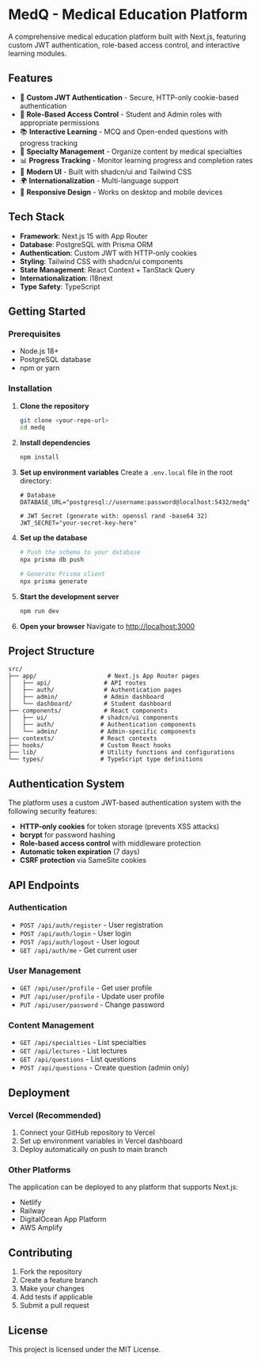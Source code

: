 # MedQ - Medical Education Platform

A comprehensive medical education platform built with Next.js, featuring custom JWT authentication, role-based access control, and interactive learning modules.

## Features

- 🔐 **Custom JWT Authentication** - Secure, HTTP-only cookie-based authentication
- 👥 **Role-Based Access Control** - Student and Admin roles with appropriate permissions
- 📚 **Interactive Learning** - MCQ and Open-ended questions with progress tracking
- 🎯 **Specialty Management** - Organize content by medical specialties
- 📊 **Progress Tracking** - Monitor learning progress and completion rates
- 🎨 **Modern UI** - Built with shadcn/ui and Tailwind CSS
- 🌍 **Internationalization** - Multi-language support
- 📱 **Responsive Design** - Works on desktop and mobile devices

## Tech Stack

- **Framework**: Next.js 15 with App Router
- **Database**: PostgreSQL with Prisma ORM
- **Authentication**: Custom JWT with HTTP-only cookies
- **Styling**: Tailwind CSS with shadcn/ui components
- **State Management**: React Context + TanStack Query
- **Internationalization**: i18next
- **Type Safety**: TypeScript

## Getting Started

### Prerequisites

- Node.js 18+ 
- PostgreSQL database
- npm or yarn

### Installation

1. **Clone the repository**
   ```bash
   git clone <your-repo-url>
   cd medq
   ```

2. **Install dependencies**
   ```bash
   npm install
   ```

3. **Set up environment variables**
   Create a `.env.local` file in the root directory:
   ```env
   # Database
   DATABASE_URL="postgresql://username:password@localhost:5432/medq"
   
   # JWT Secret (generate with: openssl rand -base64 32)
   JWT_SECRET="your-secret-key-here"
   ```

4. **Set up the database**
   ```bash
   # Push the schema to your database
   npx prisma db push
   
   # Generate Prisma client
   npx prisma generate
   ```

5. **Start the development server**
   ```bash
   npm run dev
   ```

6. **Open your browser**
   Navigate to [http://localhost:3000](http://localhost:3000)

## Project Structure

```
src/
├── app/                    # Next.js App Router pages
│   ├── api/               # API routes
│   ├── auth/              # Authentication pages
│   ├── admin/             # Admin dashboard
│   └── dashboard/         # Student dashboard
├── components/            # React components
│   ├── ui/               # shadcn/ui components
│   ├── auth/             # Authentication components
│   └── admin/            # Admin-specific components
├── contexts/             # React contexts
├── hooks/                # Custom React hooks
├── lib/                  # Utility functions and configurations
└── types/                # TypeScript type definitions
```

## Authentication System

The platform uses a custom JWT-based authentication system with the following security features:

- **HTTP-only cookies** for token storage (prevents XSS attacks)
- **bcrypt** for password hashing
- **Role-based access control** with middleware protection
- **Automatic token expiration** (7 days)
- **CSRF protection** via SameSite cookies

## API Endpoints

### Authentication
- `POST /api/auth/register` - User registration
- `POST /api/auth/login` - User login
- `POST /api/auth/logout` - User logout
- `GET /api/auth/me` - Get current user

### User Management
- `GET /api/user/profile` - Get user profile
- `PUT /api/user/profile` - Update user profile
- `PUT /api/user/password` - Change password

### Content Management
- `GET /api/specialties` - List specialties
- `GET /api/lectures` - List lectures
- `GET /api/questions` - List questions
- `POST /api/questions` - Create question (admin only)

## Deployment

### Vercel (Recommended)
1. Connect your GitHub repository to Vercel
2. Set up environment variables in Vercel dashboard
3. Deploy automatically on push to main branch

### Other Platforms
The application can be deployed to any platform that supports Next.js:
- Netlify
- Railway
- DigitalOcean App Platform
- AWS Amplify

## Contributing

1. Fork the repository
2. Create a feature branch
3. Make your changes
4. Add tests if applicable
5. Submit a pull request

## License

This project is licensed under the MIT License.
